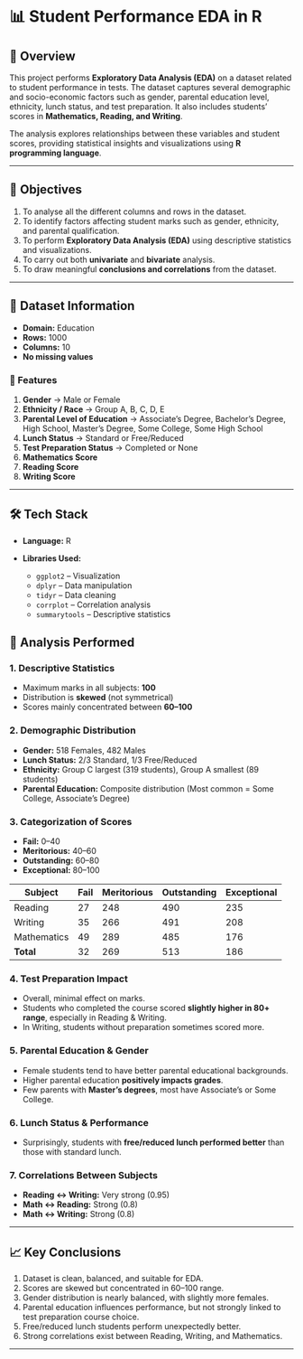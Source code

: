# 📊 Student Performance EDA in R

## 🔹 Overview

This project performs **Exploratory Data Analysis (EDA)** on a dataset related to student performance in tests. The dataset captures several demographic and socio-economic factors such as gender, parental education level, ethnicity, lunch status, and test preparation. It also includes students’ scores in **Mathematics, Reading, and Writing**.

The analysis explores relationships between these variables and student scores, providing statistical insights and visualizations using **R programming language**.

---

## 🎯 Objectives

1. To analyse all the different columns and rows in the dataset.
2. To identify factors affecting student marks such as gender, ethnicity, and parental qualification.
3. To perform **Exploratory Data Analysis (EDA)** using descriptive statistics and visualizations.
4. To carry out both **univariate** and **bivariate** analysis.
5. To draw meaningful **conclusions and correlations** from the dataset.

---

## 📂 Dataset Information

* **Domain:** Education
* **Rows:** 1000
* **Columns:** 10
* **No missing values**

### 🔑 Features

1. **Gender** → Male or Female
2. **Ethnicity / Race** → Group A, B, C, D, E
3. **Parental Level of Education** → Associate’s Degree, Bachelor’s Degree, High School, Master’s Degree, Some College, Some High School
4. **Lunch Status** → Standard or Free/Reduced
5. **Test Preparation Status** → Completed or None
6. **Mathematics Score**
7. **Reading Score**
8. **Writing Score**

---

## 🛠️ Tech Stack

* **Language:** R
* **Libraries Used:**

  * `ggplot2` – Visualization
  * `dplyr` – Data manipulation
  * `tidyr` – Data cleaning
  * `corrplot` – Correlation analysis
  * `summarytools` – Descriptive statistics

## 🔎 Analysis Performed

### 1. **Descriptive Statistics**

* Maximum marks in all subjects: **100**
* Distribution is **skewed** (not symmetrical)
* Scores mainly concentrated between **60–100**

### 2. **Demographic Distribution**

* **Gender:** 518 Females, 482 Males
* **Lunch Status:** 2/3 Standard, 1/3 Free/Reduced
* **Ethnicity:** Group C largest (319 students), Group A smallest (89 students)
* **Parental Education:** Composite distribution (Most common = Some College, Associate’s Degree)

### 3. **Categorization of Scores**

* **Fail:** 0–40
* **Meritorious:** 40–60
* **Outstanding:** 60–80
* **Exceptional:** 80–100

| Subject     | Fail | Meritorious | Outstanding | Exceptional |
| ----------- | ---- | ----------- | ----------- | ----------- |
| Reading     | 27   | 248         | 490         | 235         |
| Writing     | 35   | 266         | 491         | 208         |
| Mathematics | 49   | 289         | 485         | 176         |
| **Total**   | 32   | 269         | 513         | 186         |

### 4. **Test Preparation Impact**

* Overall, minimal effect on marks.
* Students who completed the course scored **slightly higher in 80+ range**, especially in Reading & Writing.
* In Writing, students without preparation sometimes scored more.

### 5. **Parental Education & Gender**

* Female students tend to have better parental educational backgrounds.
* Higher parental education **positively impacts grades**.
* Few parents with **Master’s degrees**, most have Associate’s or Some College.

### 6. **Lunch Status & Performance**

* Surprisingly, students with **free/reduced lunch performed better** than those with standard lunch.

### 7. **Correlations Between Subjects**

* **Reading ↔ Writing:** Very strong (0.95)
* **Math ↔ Reading:** Strong (0.8)
* **Math ↔ Writing:** Strong (0.8)

---

## 📈 Key Conclusions

1. Dataset is clean, balanced, and suitable for EDA.
2. Scores are skewed but concentrated in 60–100 range.
3. Gender distribution is nearly balanced, with slightly more females.
4. Parental education influences performance, but not strongly linked to test preparation course choice.
5. Free/reduced lunch students perform unexpectedly better.
6. Strong correlations exist between Reading, Writing, and Mathematics.

---


